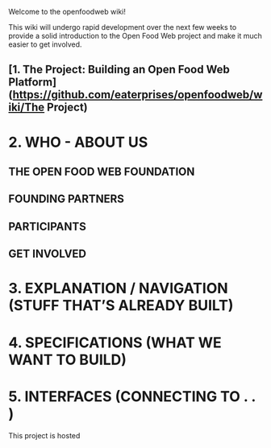 Welcome to the openfoodweb wiki!

This wiki will undergo rapid development over the next few weeks to provide a solid introduction to the Open Food Web project and make it much easier to get involved.

## [1. The Project: Building an Open Food Web Platform](https://github.com/eaterprises/openfoodweb/wiki/The Project)


# 2. WHO - ABOUT US	
## THE OPEN FOOD WEB FOUNDATION	
## FOUNDING PARTNERS
## PARTICIPANTS
## GET INVOLVED

# 3. EXPLANATION / NAVIGATION (STUFF THAT’S ALREADY BUILT)

# 4. SPECIFICATIONS (WHAT WE WANT TO BUILD)

# 5. INTERFACES (CONNECTING TO . . )


This project is hosted 
